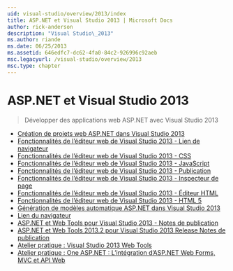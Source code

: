```yaml
---
uid: visual-studio/overview/2013/index
title: ASP.NET et Visual Studio 2013 | Microsoft Docs
author: rick-anderson
description: "Visual Studio\_2013"
ms.author: riande
ms.date: 06/25/2013
ms.assetid: 646edfc7-dc62-4fa0-84c2-926996c92aeb
msc.legacyurl: /visual-studio/overview/2013
msc.type: chapter
---
```

<a name="aspnet-and-visual-studio-2013"></a>ASP.NET et Visual Studio 2013
====================
> Développer des applications web ASP.NET avec Visual Studio 2013


- [Création de projets web ASP.NET dans Visual Studio 2013](creating-web-projects-in-visual-studio.md)
- [Fonctionnalités de l’éditeur web de Visual Studio 2013 - Lien de navigateur](visual-studio-2013-web-editor-features-browser-link.md)
- [Fonctionnalités de l’éditeur web de Visual Studio 2013 - CSS](visual-studio-2013-web-editor-features-css.md)
- [Fonctionnalités de l’éditeur web de Visual Studio 2013 - JavaScript](visual-studio-2013-web-editor-features-javascript.md)
- [Fonctionnalités de l’éditeur web de Visual Studio 2013 - Publication](visual-studio-2013-web-editor-features-publishing.md)
- [Fonctionnalités de l’éditeur web de Visual Studio 2013 - Inspecteur de page](visual-studio-2013-web-editor-features-page-inspector.md)
- [Fonctionnalités de l’éditeur web de Visual Studio 2013 - Éditeur HTML](visual-studio-2013-web-editor-features-html-editor.md)
- [Fonctionnalités de l’éditeur web de Visual Studio 2013 - HTML 5](visual-studio-2013-web-editor-features-html5.md)
- [Génération de modèles automatique ASP.NET dans Visual Studio 2013](aspnet-scaffolding-overview.md)
- [Lien du navigateur](using-browser-link.md)
- [ASP.NET et Web Tools pour Visual Studio 2013 - Notes de publication](release-notes.md)
- [ASP.NET et Web Tools 2013.2 pour Visual Studio 2013 Release Notes de publication](aspnet-and-web-tools-20132-preview-for-visual-studio-2013-release-notes.md)
- [Atelier pratique : Visual Studio 2013 Web Tools](visual-studio-2013-web-tools.md)
- [Atelier pratique : One ASP.NET : L’intégration d’ASP.NET Web Forms, MVC et API Web](one-aspnet-integrating-aspnet-web-forms-mvc-and-web-api.md)
